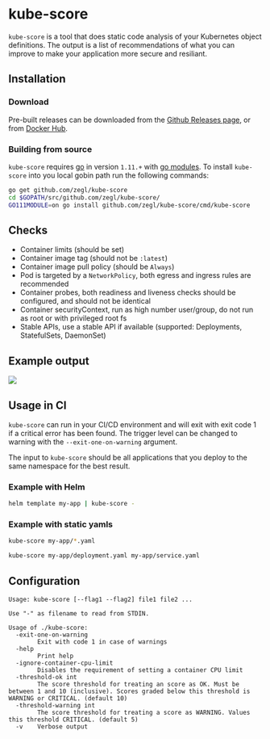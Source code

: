 # kube-score

`kube-score` is a tool that does static code analysis of your Kubernetes object definitions.
The output is a list of recommendations of what you can improve to make your application more secure and resiliant.

## Installation

### Download

Pre-built releases can be downloaded from the [Github Releases page](https://github.com/zegl/kube-score/releases), or from [Docker Hub](https://hub.docker.com/r/zegl/kube-score/).

### Building from source

`kube-score` requires [go](https://golang.org/) in version `1.11.+` with [go modules](https://github.com/golang/go/wiki/Modules). To install `kube-score` into you local gobin path run the following commands:

```bash
go get github.com/zegl/kube-score
cd $GOPATH/src/github.com/zegl/kube-score/
GO111MODULE=on go install github.com/zegl/kube-score/cmd/kube-score
```

## Checks

* Container limits (should be set)
* Container image tag (should not be `:latest`)
* Container image pull policy (should be `Always`)
* Pod is targeted by a `NetworkPolicy`, both egress and ingress rules are recommended
* Container probes, both readiness and liveness checks should be configured, and should not be identical
* Container securityContext, run as high number user/group, do not run as root or with privileged root fs
* Stable APIs, use a stable API if available (supported: Deployments, StatefulSets, DaemonSet)

## Example output

![](https://i.imgur.com/zETNJNS.png)

## Usage in CI

`kube-score` can run in your CI/CD environment and will exit with exit code 1 if a critical error has been found.
The trigger level can be changed to warning with the `--exit-one-on-warning` argument.

The input to `kube-score` should be all applications that you deploy to the same namespace for the best result.

### Example with Helm

```bash
helm template my-app | kube-score -
```

### Example with static yamls

```bash
kube-score my-app/*.yaml
```

```bash
kube-score my-app/deployment.yaml my-app/service.yaml
```

## Configuration

```
Usage: kube-score [--flag1 --flag2] file1 file2 ...

Use "-" as filename to read from STDIN.

Usage of ./kube-score:
  -exit-one-on-warning
    	Exit with code 1 in case of warnings
  -help
    	Print help
  -ignore-container-cpu-limit
    	Disables the requirement of setting a container CPU limit
  -threshold-ok int
    	The score threshold for treating an score as OK. Must be between 1 and 10 (inclusive). Scores graded below this threshold is WARNING or CRITICAL. (default 10)
  -threshold-warning int
    	The score threshold for treating a score as WARNING. Values this threshold CRITICAL. (default 5)
  -v	Verbose output
```
